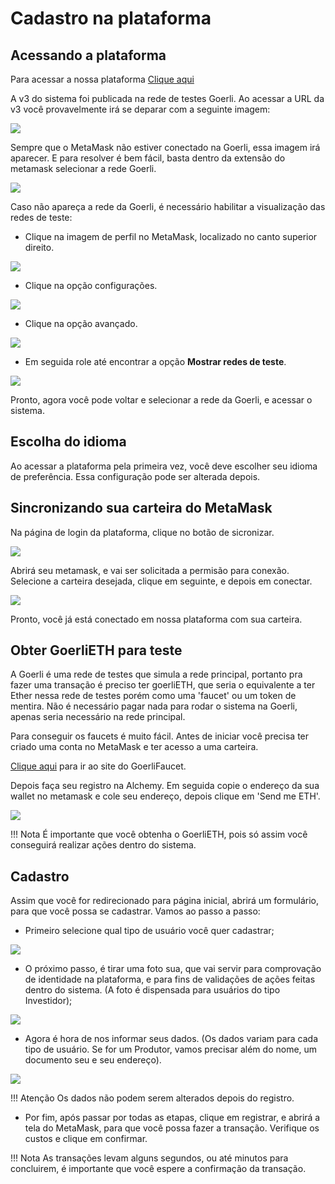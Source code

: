 # Cadastro na plataforma

## Acessando a plataforma

Para acessar a nossa plataforma <a href='https://v3-sintrop.netlify.app/' target='_blank'>Clique aqui</a>

A v3 do sistema foi publicada na rede de testes Goerli. Ao acessar a URL da v3 você provavelmente irá se deparar com a seguinte imagem:

<img src='https://ipfs.io/ipfs/QmVQs1QdHAUE33KZ51bGNaomFE7FgLdLM6DkcXoWr8zLgp'/> 

Sempre que o MetaMask não estiver conectado na Goerli, essa imagem irá aparecer. E para resolver é bem fácil, basta dentro da extensão do metamask selecionar a rede Goerli.

<img src='https://user-images.githubusercontent.com/79549809/215099151-a6285843-86d4-4e5a-b4d5-601f9af92d11.png'/> 

Caso não apareça a rede da Goerli, é necessário habilitar a visualização das redes de teste: 

- Clique na imagem de perfil no MetaMask, localizado no canto superior direito.

<img src='https://ipfs.io/ipfs/QmQjVnh4i1xFChZwkZ5md4soYcEYUcVuw24pkttp5TskZF'/> 

- Clique na opção configurações.

<img src='https://ipfs.io/ipfs/QmYgG8jjkyxGYsS8X8NJSDsryqzbNXeyKLx9VamSrndrqB'/> 

- Clique na opção avançado.

<img src='https://ipfs.io/ipfs/QmThPfNfUdRyQaUDAAtPcUinPRLw32b9qrj9J4SCRHKcfo'/> 

- Em seguida role até encontrar a opção **Mostrar redes de teste**.

<img src='https://ipfs.io/ipfs/QmcJsQ9iQCYZM5w7Z2uGALjFHbXgghc4HucrxPgXTePkwG'/> 

Pronto, agora você pode voltar e selecionar a rede da Goerli, e acessar o sistema.

## Escolha do idioma

Ao acessar a plataforma pela primeira vez, você deve escolher seu idioma de preferência. Essa configuração pode ser alterada depois.

## Sincronizando sua carteira do MetaMask

Na página de login da plataforma, clique no botão de sicronizar.

<img src='https://user-images.githubusercontent.com/79549809/217957387-281c15b3-e27b-45e6-bbec-83318fbbf9b2.png'/> 

Abrirá seu metamask, e vai ser solicitada a permisão para conexão. Selecione a carteira desejada, clique em seguinte, e depois em conectar.

<img src='https://ipfs.io/ipfs/QmayGJUwk83mfxK1jgioYd53V8CXBbwqBXBkUB6Wwp3XLB'/> 

Pronto, você já está conectado em nossa plataforma com sua carteira.

## Obter GoerliETH para teste

A Goerli é uma rede de testes que simula a rede principal, portanto pra fazer uma transação é preciso ter goerliETH, que seria o equivalente a ter Ether nessa rede de testes porém como uma 'faucet' ou um token de mentira. Não é necessário pagar nada para rodar o sistema na Goerli, apenas seria necessário na rede principal.

Para conseguir os faucets é muito fácil. Antes de iniciar você precisa ter criado uma conta no MetaMask e ter acesso a uma carteira.

<a href='https://goerlifaucet.com' target='_blank'>Clique aqui</a> para ir ao site do GoerliFaucet.

Depois faça seu registro na Alchemy. Em seguida copie o endereço da sua wallet no metamask e cole seu endereço, depois clique em 'Send me ETH'.

<img src='https://user-images.githubusercontent.com/79549809/217960389-83527cc9-60e1-4e2b-8de9-21f669c289e3.png'/> 

!!! Nota
    É importante que você obtenha o GoerliETH, pois só assim você conseguirá realizar ações dentro do sistema.

## Cadastro

Assim que você for redirecionado para página inicial, abrirá um formulário, para que você possa se cadastrar. Vamos ao passo a passo:  

- Primeiro selecione qual tipo de usuário você quer cadastrar; 
<img src='https://ipfs.io/ipfs/QmQ17Jph5R6osgfTcZ3psL3wUgGURpKF34iMS4yek2GmP8'/> 

- O próximo passo, é tirar uma foto sua, que vai servir para comprovação de identidade na plataforma, e para fins de validações de ações feitas dentro do sistema. (A foto é dispensada para usuários do tipo Investidor);  
<img src='https://ipfs.io/ipfs/QmYZqjc15Sapnejcf43LmNQ7QEHDNxvRrQsRU4zMApEPER'/> 

- Agora é hora de nos informar seus dados. (Os dados variam para cada tipo de usuário. Se for um Produtor, vamos precisar além do nome, um documento seu e seu endereço).
<img src='https://ipfs.io/ipfs/Qmen7tkCRevHPpBUUXnkmCjyH7gBWUXNo2UAW3YpaWokjW'/>

!!! Atenção
    Os dados não podem serem alterados depois do registro.

- Por fim, após passar por todas as etapas, clique em registrar, e abrirá a tela do MetaMask, para que você possa fazer a transação. Verifique os custos e clique em confirmar.

!!! Nota
    As transações levam alguns segundos, ou até minutos para concluirem, é importante que você espere a confirmação da transação.